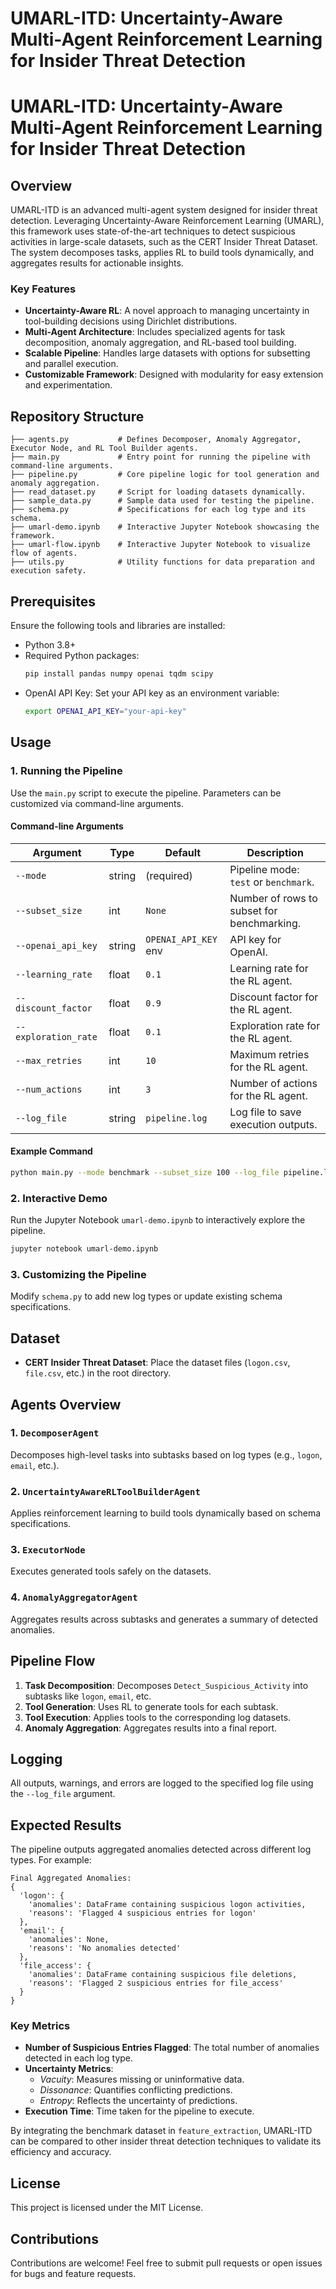 # UMARL-ITD: Uncertainty-Aware Multi-Agent Reinforcement Learning for Insider Threat Detection


# UMARL-ITD: Uncertainty-Aware Multi-Agent Reinforcement Learning for Insider Threat Detection

## Overview
UMARL-ITD is an advanced multi-agent system designed for insider threat detection. Leveraging Uncertainty-Aware Reinforcement Learning (UMARL), this framework uses state-of-the-art techniques to detect suspicious activities in large-scale datasets, such as the CERT Insider Threat Dataset. The system decomposes tasks, applies RL to build tools dynamically, and aggregates results for actionable insights.

### Key Features
- **Uncertainty-Aware RL**: A novel approach to managing uncertainty in tool-building decisions using Dirichlet distributions.
- **Multi-Agent Architecture**: Includes specialized agents for task decomposition, anomaly aggregation, and RL-based tool building.
- **Scalable Pipeline**: Handles large datasets with options for subsetting and parallel execution.
- **Customizable Framework**: Designed with modularity for easy extension and experimentation.

## Repository Structure
```
├── agents.py           # Defines Decomposer, Anomaly Aggregator, Executor Node, and RL Tool Builder agents.
├── main.py             # Entry point for running the pipeline with command-line arguments.
├── pipeline.py         # Core pipeline logic for tool generation and anomaly aggregation.
├── read_dataset.py     # Script for loading datasets dynamically.
├── sample_data.py      # Sample data used for testing the pipeline.
├── schema.py           # Specifications for each log type and its schema.
├── umarl-demo.ipynb    # Interactive Jupyter Notebook showcasing the framework.
├── umarl-flow.ipynb    # Interactive Jupyter Notebook to visualize flow of agents.
├── utils.py            # Utility functions for data preparation and execution safety.
```

## Prerequisites
Ensure the following tools and libraries are installed:
- Python 3.8+
- Required Python packages:
  ```bash
  pip install pandas numpy openai tqdm scipy
  ```
- OpenAI API Key: Set your API key as an environment variable:
  ```bash
  export OPENAI_API_KEY="your-api-key"
  ```

## Usage

### 1. Running the Pipeline
Use the `main.py` script to execute the pipeline. Parameters can be customized via command-line arguments.

#### Command-line Arguments
| Argument             | Type    | Default               | Description                                        |
|----------------------|---------|-----------------------|--------------------------------------------------|
| `--mode`            | string  | (required)            | Pipeline mode: `test` or `benchmark`.            |
| `--subset_size`     | int     | `None`                | Number of rows to subset for benchmarking.       |
| `--openai_api_key`  | string  | `OPENAI_API_KEY` env  | API key for OpenAI.                              |
| `--learning_rate`   | float   | `0.1`                 | Learning rate for the RL agent.                  |
| `--discount_factor` | float   | `0.9`                 | Discount factor for the RL agent.                |
| `--exploration_rate`| float   | `0.1`                 | Exploration rate for the RL agent.               |
| `--max_retries`     | int     | `10`                  | Maximum retries for the RL agent.                |
| `--num_actions`     | int     | `3`                   | Number of actions for the RL agent.              |
| `--log_file`        | string  | `pipeline.log`        | Log file to save execution outputs.              |

#### Example Command
```bash
python main.py --mode benchmark --subset_size 100 --log_file pipeline.log
```

### 2. Interactive Demo
Run the Jupyter Notebook `umarl-demo.ipynb` to interactively explore the pipeline.
```bash
jupyter notebook umarl-demo.ipynb
```

### 3. Customizing the Pipeline
Modify `schema.py` to add new log types or update existing schema specifications.

## Dataset
- **CERT Insider Threat Dataset**: Place the dataset files (`logon.csv`, `file.csv`, etc.) in the root directory.

## Agents Overview

### 1. `DecomposerAgent`
Decomposes high-level tasks into subtasks based on log types (e.g., `logon`, `email`, etc.).

### 2. `UncertaintyAwareRLToolBuilderAgent`
Applies reinforcement learning to build tools dynamically based on schema specifications.

### 3. `ExecutorNode`
Executes generated tools safely on the datasets.

### 4. `AnomalyAggregatorAgent`
Aggregates results across subtasks and generates a summary of detected anomalies.

## Pipeline Flow
1. **Task Decomposition**: Decomposes `Detect_Suspicious_Activity` into subtasks like `logon`, `email`, etc.
2. **Tool Generation**: Uses RL to generate tools for each subtask.
3. **Tool Execution**: Applies tools to the corresponding log datasets.
4. **Anomaly Aggregation**: Aggregates results into a final report.

## Logging
All outputs, warnings, and errors are logged to the specified log file using the `--log_file` argument.

## Expected Results
The pipeline outputs aggregated anomalies detected across different log types. For example:
```
Final Aggregated Anomalies:
{
  'logon': {
    'anomalies': DataFrame containing suspicious logon activities,
    'reasons': 'Flagged 4 suspicious entries for logon'
  },
  'email': {
    'anomalies': None,
    'reasons': 'No anomalies detected'
  },
  'file_access': {
    'anomalies': DataFrame containing suspicious file deletions,
    'reasons': 'Flagged 2 suspicious entries for file_access'
  }
}
```
### Key Metrics
- **Number of Suspicious Entries Flagged**: The total number of anomalies detected in each log type.
- **Uncertainty Metrics**:
  - *Vacuity*: Measures missing or uninformative data.
  - *Dissonance*: Quantifies conflicting predictions.
  - *Entropy*: Reflects the uncertainty of predictions.
- **Execution Time**: Time taken for the pipeline to execute.

By integrating the benchmark dataset in `feature_extraction`, UMARL-ITD can be compared to other insider threat detection techniques to validate its efficiency and accuracy.

## License
This project is licensed under the MIT License.

## Contributions
Contributions are welcome! Feel free to submit pull requests or open issues for bugs and feature requests.
